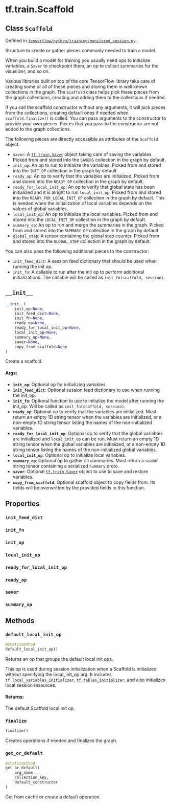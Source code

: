 <div itemscope itemtype="http://developers.google.com/ReferenceObject">
<meta itemprop="name" content="tf.train.Scaffold" />
<meta itemprop="path" content="Stable" />
<meta itemprop="property" content="init_feed_dict"/>
<meta itemprop="property" content="init_fn"/>
<meta itemprop="property" content="init_op"/>
<meta itemprop="property" content="local_init_op"/>
<meta itemprop="property" content="ready_for_local_init_op"/>
<meta itemprop="property" content="ready_op"/>
<meta itemprop="property" content="saver"/>
<meta itemprop="property" content="summary_op"/>
<meta itemprop="property" content="__init__"/>
<meta itemprop="property" content="default_local_init_op"/>
<meta itemprop="property" content="finalize"/>
<meta itemprop="property" content="get_or_default"/>
</div>

# tf.train.Scaffold

## Class `Scaffold`





Defined in [`tensorflow/python/training/monitored_session.py`](/code/stable/tensorflow/python/training/monitored_session.py).

Structure to create or gather pieces commonly needed to train a model.

When you build a model for training you usually need ops to initialize
variables, a `Saver` to checkpoint them, an op to collect summaries for
the visualizer, and so on.

Various libraries built on top of the core TensorFlow library take care of
creating some or all of these pieces and storing them in well known
collections in the graph.  The `Scaffold` class helps pick these pieces from
the graph collections, creating and adding them to the collections if needed.

If you call the scaffold constructor without any arguments, it will pick
pieces from the collections, creating default ones if needed when
`scaffold.finalize()` is called.  You can pass arguments to the constructor to
provide your own pieces.  Pieces that you pass to the constructor are not
added to the graph collections.

The following pieces are directly accessible as attributes of the `Scaffold`
object:

* `saver`: A <a href="../../tf/train/Saver.md"><code>tf.train.Saver</code></a> object taking care of saving the variables.
  Picked from and stored into the `SAVERS` collection in the graph by default.
* `init_op`: An op to run to initialize the variables.  Picked from and
  stored into the `INIT_OP` collection in the graph by default.
* `ready_op`: An op to verify that the variables are initialized.  Picked
  from and stored into the `READY_OP` collection in the graph by default.
* `ready_for_local_init_op`: An op to verify that global state has been
  initialized and it is alright to run `local_init_op`.  Picked from and
  stored into the `READY_FOR_LOCAL_INIT_OP` collection in the graph by
  default. This is needed when the initialization of local variables depends
  on the values of global variables.
* `local_init_op`: An op to initialize the local variables.  Picked
  from and stored into the `LOCAL_INIT_OP` collection in the graph by default.
* `summary_op`: An op to run and merge the summaries in the graph.  Picked
  from and stored into the `SUMMARY_OP` collection in the graph by default.
* `global_step`: A tensor containing the global step counter.  Picked
  from and stored into the `GLOBAL_STEP` collection in the graph by default.

You can also pass the following additional pieces to the constructor:

* `init_feed_dict`: A session feed dictionary that should be used when
   running the init op.
* `init_fn`: A callable to run after the init op to perform additional
  initializations.  The callable will be called as
  `init_fn(scaffold, session)`.

<h2 id="__init__"><code>__init__</code></h2>

``` python
__init__(
    init_op=None,
    init_feed_dict=None,
    init_fn=None,
    ready_op=None,
    ready_for_local_init_op=None,
    local_init_op=None,
    summary_op=None,
    saver=None,
    copy_from_scaffold=None
)
```

Create a scaffold.

#### Args:

* <b>`init_op`</b>: Optional op for initializing variables.
* <b>`init_feed_dict`</b>: Optional session feed dictionary to use when running the
    init_op.
* <b>`init_fn`</b>: Optional function to use to initialize the model after running
    the init_op.  Will be called as `init_fn(scaffold, session)`.
* <b>`ready_op`</b>: Optional op to verify that the variables are initialized.  Must
    return an empty 1D string tensor when the variables are initialized, or
    a non-empty 1D string tensor listing the names of the non-initialized
    variables.
* <b>`ready_for_local_init_op`</b>: Optional op to verify that the global variables
    are initialized and `local_init_op` can be run. Must return an empty
    1D string tensor when the global variables are initialized, or a
    non-empty 1D string tensor listing the names of the non-initialized
    global variables.
* <b>`local_init_op`</b>: Optional op to initialize local variables.
* <b>`summary_op`</b>: Optional op to gather all summaries.  Must return a scalar
    string tensor containing a serialized `Summary` proto.
* <b>`saver`</b>: Optional <a href="../../tf/train/Saver.md"><code>tf.train.Saver</code></a> object to use to save and restore
    variables.
* <b>`copy_from_scaffold`</b>: Optional scaffold object to copy fields from. Its
    fields will be overwritten by the provided fields in this function.



## Properties

<h3 id="init_feed_dict"><code>init_feed_dict</code></h3>



<h3 id="init_fn"><code>init_fn</code></h3>



<h3 id="init_op"><code>init_op</code></h3>



<h3 id="local_init_op"><code>local_init_op</code></h3>



<h3 id="ready_for_local_init_op"><code>ready_for_local_init_op</code></h3>



<h3 id="ready_op"><code>ready_op</code></h3>



<h3 id="saver"><code>saver</code></h3>



<h3 id="summary_op"><code>summary_op</code></h3>





## Methods

<h3 id="default_local_init_op"><code>default_local_init_op</code></h3>

``` python
@staticmethod
default_local_init_op()
```

Returns an op that groups the default local init ops.

This op is used during session initialization when a Scaffold is
initialized without specifying the local_init_op arg. It includes
<a href="../../tf/initializers/local_variables.md"><code>tf.local_variables_initializer</code></a>, <a href="../../tf/initializers/tables_initializer.md"><code>tf.tables_initializer</code></a>, and also
initializes local session resources.

#### Returns:

The default Scaffold local init op.

<h3 id="finalize"><code>finalize</code></h3>

``` python
finalize()
```

Creates operations if needed and finalizes the graph.

<h3 id="get_or_default"><code>get_or_default</code></h3>

``` python
@staticmethod
get_or_default(
    arg_name,
    collection_key,
    default_constructor
)
```

Get from cache or create a default operation.




